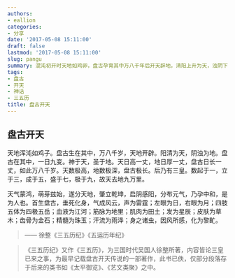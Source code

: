 ```yaml
---
authors:
- eallion
categories:
- 分享
date: '2017-05-08 15:11:00'
draft: false
lastmod: '2017-05-08 15:11:00'
slug: pangu
summary: 混沌初开时天地如鸡卵，盘古孕育其中万八千年后开天辟地，清阳上升为天，浊阴下沉为地。盘古每日生长一丈，撑开天地直至九万里，最终身躯化为日月山川、江河草木，精气化作风云雷霆，孕育出人类与万物。此神话源自三国徐整《三五历纪》，是华夏创世传说的最早文献记载！
tags:
- 盘古
- 开天
- 神话
- 三五历
title: 盘古开天
---
```

盘古开天
----

  天地浑沌如鸡子。盘古生在其中，万八千岁，天地开辟。阳清为天，阴浊为地。盘古在其中，一日九变。神于天，圣于地。天日高一丈，地日厚一丈，盘古日长一丈，如此万八千岁。天数极高，地数极深，盘古极长。后乃有三皇。数起于一，立于三，成于五，盛于七，极于九，故天去地九万里。

天气蒙鸿，萌芽兹始，遂分天地，肇立乾坤，启阴感阳，分布元气，乃孕中和，是为人也。首生盘古，垂死化身，气成风云，声为雷霆；左眼为日，右眼为月；四肢五体为四极五岳；血液为江河；筋脉为地里；肌肉为田土；发为星辰；皮肤为草木；齿骨为金石；精髓为珠玉；汗流为雨泽；身之诸虫，因风所感，化为黎甿。

> —— 徐整《三五历纪》《五运历年纪》

>《三五历纪》又作《三五历》，为三国时代吴国人徐整所著，内容皆论三皇已来之事，为最早记载盘古开天传说的一部著作，此书已佚，仅部分段落存于后来的类书如《太平御览》、《艺文类聚》之中。